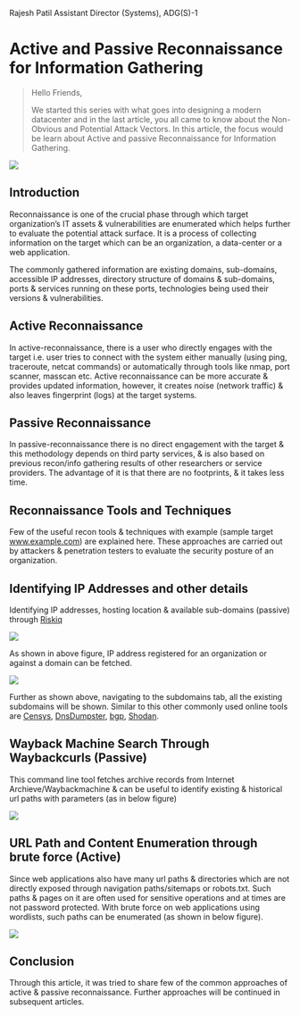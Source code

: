 Rajesh Patil
Assistant Director (Systems), ADG(S)-1

Active and Passive Reconnaissance for Information Gathering
=====================================

> Hello Friends,
>
> We  started  this  series  with  what goes into designing a modern datacenter and in the last article, you all came  to  know  about  the  Non-Obvious and Potential Attack Vectors. In this article, the focus would be learn about Active and passive Reconnaissance for Information Gathering.


![](https://i.ibb.co/dp2D8cM/image.png)

Introduction
---------------
Reconnaissance is one of the crucial phase through which target organization’s IT assets & vulnerabilities are enumerated which helps further to evaluate the potential attack surface. 
It is a process of collecting information on the target which can be an organization, a data-center or a web application. 

The commonly gathered information are existing domains, sub-domains, accessible IP addresses, directory structure of domains & sub-domains, ports & services running on these ports, technologies being used their versions & vulnerabilities.

Active Reconnaissance
---------------------
In active-reconnaissance, there is a user who directly engages with the target i.e. user tries to connect with the system either manually (using ping, traceroute, netcat commands) or automatically through tools like nmap, port scanner, masscan etc. Active reconnaissance can be more accurate & provides updated information, however, it creates noise (network traffic) & also leaves fingerprint (logs) at the target systems.

Passive Reconnaissance
----------------------
In passive-reconnaissance there is no direct engagement with the target & this methodology depends on third party services, & is also based on previous recon/info gathering results of other researchers or service providers. The advantage of it is that there are no footprints, & it takes less time.

Reconnaissance Tools and Techniques
--------------------------
Few of the useful recon tools & techniques with example (sample target www.example.com) are explained here. These approaches are carried out by attackers & penetration testers to evaluate the security posture of an organization.

Identifying IP Addresses and other details
--------------------------------------
Identifying IP addresses, hosting location & available sub-domains (passive) through [Riskiq]

![](https://i.ibb.co/Yp1pswB/image.png)

As shown in above figure, IP address registered for an organization or against a domain can be fetched.

![](https://i.ibb.co/QmscwcZ/image.png)

Further as shown above, navigating to the subdomains tab, all the existing subdomains will be shown.
Similar to this other commonly used online tools are [Censys], [DnsDumpster], [bgp], [Shodan].

Wayback Machine Search Through Waybackcurls (Passive)
-----------------------
This command line tool fetches archive records from Internet Archieve/Waybackmachine & can be useful to identify existing & historical url paths with parameters (as in below figure)

![](https://i.ibb.co/kxBjM9B/image.png)

URL Path and Content Enumeration through brute force (Active)
----------------------------
Since web applications also have many url paths & directories which are not directly exposed through navigation paths/sitemaps or robots.txt. Such paths & pages on it are often used for sensitive operations and at times are not password protected. With brute force on web applications using wordlists, such paths can be enumerated (as shown in below figure).

![](https://i.ibb.co/fHz7ZYJ/image.png)

Conclusion
---------------
Through this article, it was tried to share few of the common approaches of active & passive reconnaissance. Further approaches will be continued in subsequent articles.






[Riskiq]: https://community.riskiq.com
[Censys]: https://censys.io 
[DnsDumpster]: https://dnsdumpster.com
[bgp]: https://bgp.he.net
[Shodan]: https://www.shodan.io

